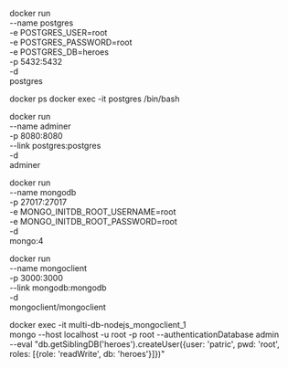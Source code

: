 docker run \
  --name postgres \
  -e POSTGRES_USER=root \
  -e POSTGRES_PASSWORD=root \
  -e POSTGRES_DB=heroes \
  -p 5432:5432 \
  -d \
  postgres

docker ps
docker exec -it postgres /bin/bash

docker run \
  --name adminer \
  -p 8080:8080 \
  --link postgres:postgres \
  -d \
  adminer

docker run \
  --name mongodb \
  -p 27017:27017 \
  -e MONGO_INITDB_ROOT_USERNAME=root \
  -e MONGO_INITDB_ROOT_PASSWORD=root \
  -d \
  mongo:4

docker run \
  --name mongoclient \
  -p 3000:3000 \
  --link mongodb:mongodb \
  -d \
  mongoclient/mongoclient

docker exec -it multi-db-nodejs_mongoclient_1 \
  mongo --host localhost -u root -p root --authenticationDatabase admin \
  --eval "db.getSiblingDB('heroes').createUser({user: 'patric', pwd: 'root', roles: [{role: 'readWrite', db: 'heroes'}]})"
